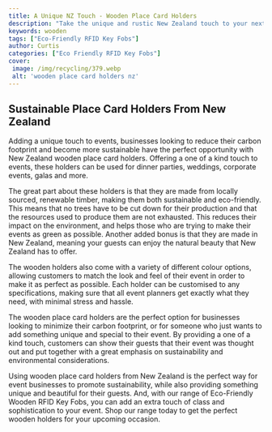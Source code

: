 ```yaml
---
title: A Unique NZ Touch - Wooden Place Card Holders
description: "Take the unique and rustic New Zealand touch to your next event with these handmade Wooden Place Card Holders Add a special personalised touch to your event for guests and make their visit even more special"
keywords: wooden
tags: ["Eco-Friendly RFID Key Fobs"]
author: Curtis
categories: ["Eco Friendly RFID Key Fobs"]
cover: 
 image: /img/recycling/379.webp
 alt: 'wooden place card holders nz'
---
```

## Sustainable Place Card Holders From New Zealand

Adding a unique touch to events, businesses looking to reduce their carbon footprint and become more sustainable have the perfect opportunity with New Zealand wooden place card holders. Offering a one of a kind touch to events, these holders can be used for dinner parties, weddings, corporate events, galas and more.

The great part about these holders is that they are made from locally sourced, renewable timber, making them both sustainable and eco-friendly. This means that no trees have to be cut down for their production and that the resources used to produce them are not exhausted. This reduces their impact on the environment, and helps those who are trying to make their events as green as possible. Another added bonus is that they are made in New Zealand, meaning your guests can enjoy the natural beauty that New Zealand has to offer.

The wooden holders also come with a variety of different colour options, allowing customers to match the look and feel of their event in order to make it as perfect as possible. Each holder can be customised to any specifications, making sure that all event planners get exactly what they need, with minimal stress and hassle.

The wooden place card holders are the perfect option for businesses looking to minimize their carbon footprint, or for someone who just wants to add something unique and special to their event. By providing a one of a kind touch, customers can show their guests that their event was thought out and put together with a great emphasis on sustainability and environmental considerations. 

Using wooden place card holders from New Zealand is the perfect way for event businesses to promote sustainability, while also providing something unique and beautiful for their guests. And, with our range of Eco-Friendly Wooden RFID Key Fobs, you can add an extra touch of class and sophistication to your event. Shop our range today to get the perfect wooden holders for your upcoming occasion.
